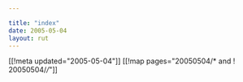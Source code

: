 ```yaml
---

title: "index"
date: 2005-05-04
layout: rut
---
```


[[!meta updated="2005-05-04"]]
[[!map pages="20050504/* and ! 20050504/*/*"]]
